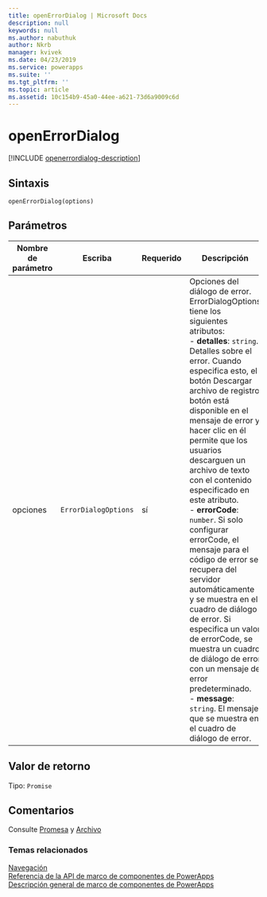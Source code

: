 ```yaml
---
title: openErrorDialog | Microsoft Docs
description: null
keywords: null
ms.author: nabuthuk
author: Nkrb
manager: kvivek
ms.date: 04/23/2019
ms.service: powerapps
ms.suite: ''
ms.tgt_pltfrm: ''
ms.topic: article
ms.assetid: 10c154b9-45a0-44ee-a621-73d6a9009c6d
---
```

# <a name="openerrordialog"></a>openErrorDialog

[!INCLUDE [openerrordialog-description](includes/openerrordialog-description.md)]

## <a name="syntax"></a>Sintaxis

`openErrorDialog(options)`

## <a name="parameters"></a>Parámetros

| Nombre de parámetro|Escriba|Requerido|Descripción|
| ------------- |----|--------|-----------|
|opciones|`ErrorDialogOptions`|sí|Opciones del diálogo de error. ErrorDialogOptions tiene los siguientes atributos: <br/>- **detalles**: `string`. Detalles sobre el error. Cuando especifica esto, el botón Descargar archivo de registro botón está disponible en el mensaje de error y hacer clic en él permite que los usuarios descarguen un archivo de texto con el contenido especificado en este atributo.<br/>- **errorCode**: `number`. Si solo configurar errorCode, el mensaje para el código de error se recupera del servidor automáticamente y se muestra en el cuadro de diálogo de error. Si especifica un valor de errorCode, se muestra un cuadro de diálogo de error con un mensaje de error predeterminado.<br/>- **message**: `string`. El mensaje que se muestra en el cuadro de diálogo de error.|

## <a name="return-value"></a>Valor de retorno

Tipo: `Promise`

## <a name="remarks"></a>Comentarios

Consulte [Promesa](https://developer.mozilla.org/docs/Web/JavaScript/Reference/Global_Objects/Promise) y [Archivo](https://developer.mozilla.org/docs/Web/API/File)


### <a name="related-topics"></a>Temas relacionados

[Navegación](../navigation.md)<br/>
[Referencia de la API de marco de componentes de PowerApps](../../reference/index.md)<br/>
[Descripción general de marco de componentes de PowerApps](../../overview.md)